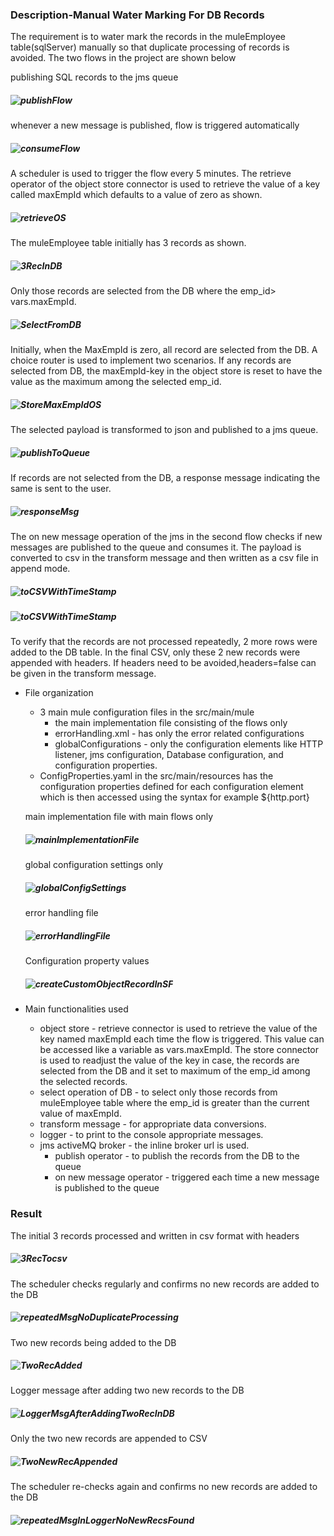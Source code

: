 ### Description-Manual Water Marking For DB Records

The requirement is to water mark the records in the muleEmployee table(sqlServer) manually so that duplicate processing of records is avoided. The two flows in the project are shown below 

publishing SQL records to the jms queue
##### ![publishFlow](https://github.com/jayashree-learnings/mulesoft-projects/blob/main/00_includes/proj-05/01a-jmsInlineBrokerPublishFlow.png)


whenever a new message is published, flow is triggered automatically
##### ![consumeFlow](https://github.com/jayashree-learnings/mulesoft-projects/blob/main/00_includes/proj-05/01b-jmsInlineBrokerConsumeFlow.png)


A scheduler is used to trigger the flow every 5 minutes. The retrieve operator of the object store connector is used to retrieve the value of a key called maxEmpId which defaults to a value of zero as shown. 
##### ![retrieveOS](https://github.com/jayashree-learnings/mulesoft-projects/blob/main/00_includes/proj-05/a-retreiveMaxEmpIdDefaultZero.PNG)

The muleEmployee table initially has 3 records as shown.
##### ![3RecInDB](https://github.com/jayashree-learnings/mulesoft-projects/blob/main/00_includes/proj-05/02a-dbWith3records.PNG)

Only those records are selected from the DB where the emp_id> vars.maxEmpId. 
##### ![SelectFromDB](https://github.com/jayashree-learnings/mulesoft-projects/blob/main/00_includes/proj-05/b-selectFromDB.PNG)

Initially, when the MaxEmpId is zero, all record are selected from the DB. A choice router is used to implement two scenarios. If any records are selected from DB, the maxEmpId-key in the object store is reset to have the value as the maximum among the selected emp_id. 
##### ![StoreMaxEmpIdOS](https://github.com/jayashree-learnings/mulesoft-projects/blob/main/00_includes/proj-05/c-storemaxAmongEmpIdValues.PNG)

The selected payload is transformed to json and published to a jms queue. 
##### ![publishToQueue](https://github.com/jayashree-learnings/mulesoft-projects/blob/main/00_includes/proj-05/d-publishToQueue.PNG)

If records are not selected from the DB, a response message indicating the same is sent to the user.
##### ![responseMsg](https://github.com/jayashree-learnings/mulesoft-projects/blob/main/00_includes/proj-05/e-responseMsgForNoNewRec.PNG)    

The on new message operation of the jms in the second flow checks if new messages are published to the queue and consumes it. The payload is converted to csv in the transform message and then written as a csv file in append mode.
##### ![toCSVWithTimeStamp](https://github.com/jayashree-learnings/mulesoft-projects/blob/main/00_includes/proj-05/f-transformToCSVWithTimeStamp.PNG)

##### ![toCSVWithTimeStamp](https://github.com/jayashree-learnings/mulesoft-projects/blob/main/00_includes/proj-05/g-writingInAppendMode.PNG)


To verify that the records are not processed repeatedly, 2 more rows were added to the DB table. In the final CSV, only these 2 new records were appended with headers. If headers need to be avoided,headers=false can be given in the transform message. 

- File organization
   - 3 main mule configuration files in the src/main/mule
      - the main implementation file  consisting of the  flows only
      - errorHandling.xml - has only the error related configurations
      - globalConfigurations - only the configuration elements like HTTP listener, jms configuration, Database configuration, and configuration properties.  
   - ConfigProperties.yaml in the src/main/resources has the configuration properties defined for each configuration element which is then accessed using the syntax for example ${http.port} 

   main implementation file with main flows only
   ##### ![mainImplementationFile](https://github.com/jayashree-learnings/mulesoft-projects/blob/main/00_includes/proj-05/fileOrgMainImplentation-01.PNG)

   global configuration settings only
   ##### ![globalConfigSettings](https://github.com/jayashree-learnings/mulesoft-projects/blob/main/00_includes/proj-05/fileOrgGlobalConf-02.PNG)

   error handling file
   ##### ![errorHandlingFile](https://github.com/jayashree-learnings/mulesoft-projects/blob/main/00_includes/proj-05/fileOrgErrorHandling-03.PNG)

   Configuration property values
   ##### ![createCustomObjectRecordInSF](https://github.com/jayashree-learnings/mulesoft-projects/blob/main/00_includes/proj-05/fileOrgConfigProp-04.PNG)


- Main functionalities used 
   - object store - retrieve connector is used to retrieve the value of the key named maxEmpId each time the flow is triggered. This value can be accessed like a variable as vars.maxEmpId. The store connector is used to readjust the value of the key in case, the records are selected from the DB and it set to maximum of the emp_id among the selected records.
   - select operation of DB - to select only those records from muleEmployee table
   where the emp_id is greater than the current value of maxEmpId. 
   - transform message - for appropriate data conversions. 
   - logger  - to print to the console appropriate messages.
   -  jms activeMQ broker - the inline broker url is used. 
      - publish operator - to publish the records from the DB to the queue 
      - on new message operator - triggered each time a new message is published to the queue   

### Result

The initial 3 records processed and written in csv format with headers
##### ![3RecTocsv](https://github.com/jayashree-learnings/mulesoft-projects/blob/main/00_includes/proj-05/03a-3RecWrittenToFile.PNG)

The scheduler checks regularly and confirms no new records are added to the DB
##### ![repeatedMsgNoDuplicateProcessing](https://github.com/jayashree-learnings/mulesoft-projects/blob/main/00_includes/proj-05/03b-repeatedMsgNoDuplicateProcessing.PNG)

Two new records being added to the DB
##### ![TwoRecAdded](https://github.com/jayashree-learnings/mulesoft-projects/blob/main/00_includes/proj-05/03c-TwoRecAdded.PNG)

Logger message after adding two new records to the DB
##### ![LoggerMsgAfterAddingTwoRecInDB](https://github.com/jayashree-learnings/mulesoft-projects/blob/main/00_includes/proj-05/03d-LoggerMsgAfterAddingTwoRecInDB.PNG)

Only the two new records are appended to CSV 
##### ![TwoNewRecAppended](https://github.com/jayashree-learnings/mulesoft-projects/blob/main/00_includes/proj-05/03e-TwoNewRecAppended.PNG)

The scheduler re-checks again and confirms no new records are added to the DB
##### ![repeatedMsgInLoggerNoNewRecsFound](https://github.com/jayashree-learnings/mulesoft-projects/blob/main/00_includes/proj-05/03f-repeatedMsgInLoggerNoNewRecsFound.PNG)






